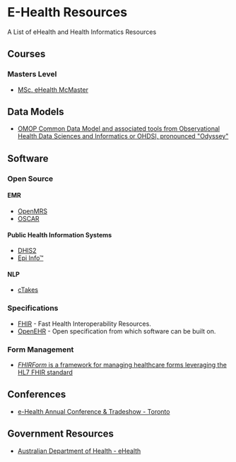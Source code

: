 # E-Health Resources

A List of eHealth and Health Informatics Resources

## Courses
### Masters Level
* [MSc. eHealth McMaster](http://mscehealth.mcmaster.ca/ "eHealth")

## Data Models
* [OMOP Common Data Model and associated tools from Observational Health Data Sciences and Informatics or OHDSI, pronounced "Odyssey"](https://www.ohdsi.org/) 

## Software

### Open Source

#### EMR
* [OpenMRS](https://openmrs.org/)
* [OSCAR](https://bitbucket.org/oscaremr/oscar/src/stable/)

#### Public Health Information Systems
* [DHIS2](https://www.dhis2.org/)
* [Epi Info™](https://www.cdc.gov/epiinfo/index.html)

#### NLP
* [cTakes](https://github.com/dermatologist/ctakes-spring-boot)

### Specifications
  * [FHIR](https://www.hl7.org/fhir/) - Fast Health Interoperability Resources.
  * [OpenEHR](http://www.openehr.org) - Open specification from which software can be built on.

### Form Management
* [*FHIRForm* is a framework for managing healthcare forms leveraging the HL7 FHIR standard](https://github.com/E-Health/fhirform)

## Conferences
* [e-Health Annual Conference & Tradeshow - Toronto](http://www.e-healthconference.com/)

## Government Resources
* [Australian Department of Health - eHealth](http://www.health.gov.au/ehealth)
